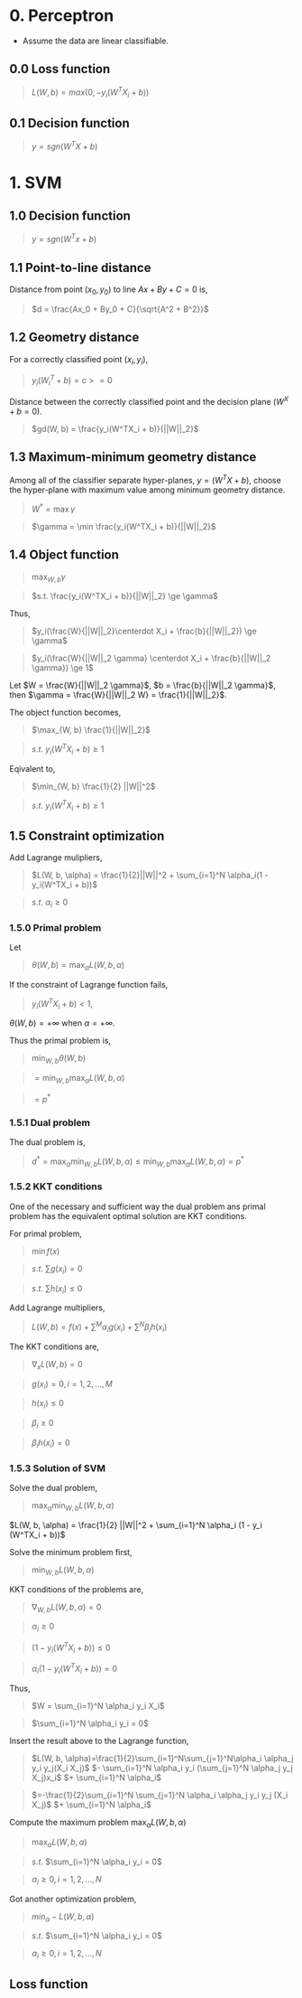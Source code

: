 # 0. Perceptron

+ Assume the data are linear classifiable.

## 0.0 Loss function

> $L(W, b)=max(0, -y_i(W^TX_i + b))$

## 0.1 Decision function

> $y=sgn(W^TX + b)$

# 1. SVM

## 1.0 Decision function

> $y=sgn(W^Tx + b)$

## 1.1 Point-to-line distance

Distance from point $(x_0, y_0)$ to line $Ax + By + C = 0$ is, 

> $d = \frac{Ax_0 + By_0 + C}{\sqrt{A^2 + B^2}}$

## 1.2 Geometry distance

For a correctly classified point $(x_i, y_i)$,

> $y_i (W^T_i + b) = c >= 0$ 

Distance between the correctly classified point and the decision plane ($W^X+b = 0$).

> $gd(W, b) = \frac{y_i(W^TX_i + b)}{||W||_2}$

## 1.3 Maximum-minimum geometry distance

Among all of the classifier separate hyper-planes, $y=(W^TX+ b)$, choose the hyper-plane with maximum value among minimum geometry distance.

> $W^* = \max \gamma$

> $\gamma = \min \frac{y_i(W^TX_i + b)}{||W||_2}$

## 1.4 Object function

> $\max_{W, b} \gamma$

> $s.t. \frac{y_i(W^TX_i + b)}{||W||_2} \ge \gamma$

Thus, 
> $y_i(\frac{W}{||W||_2}\centerdot X_i + \frac{b}{||W||_2}) \ge \gamma$

> $y_i(\frac{W}{||W||_2 \gamma} \centerdot X_i + \frac{b}{||W||_2 \gamma}) \ge 1$

Let $W = \frac{W}{||W||_2 \gamma}$, $b = \frac{b}{||W||_2 \gamma}$, then $\gamma = \frac{W}{||W||_2 W} = \frac{1}{||W||_2}$.

The object function becomes, 

> $\max_{W, b} \frac{1}{||W||_2}$

> $s.t.$  $y_i(W^TX_i + b) \ge 1$

Eqivalent to, 

> $\min_{W, b} \frac{1}{2} ||W||^2$

> $s.t.$  $y_i(W^TX_i + b) \ge 1$

## 1.5 Constraint optimization

Add Lagrange mulipliers, 

> $L(W, b, \alpha) = \frac{1}{2}||W||^2 + \sum_{i=1}^N \alpha_i(1 - y_i(W^TX_i + b))$

> $s.t.$ $\alpha_i \ge 0$

### 1.5.0 Primal problem

Let 

> $\theta(W, b) = \max_{\alpha} L(W, b, \alpha)$

If the constraint of Lagrange function fails, 

> $y_i(W^TX_i + b) < 1$, 

$\theta(W, b) = + \infty$ when $\alpha = + \infty$.

Thus the primal problem is, 

> $\min_{W, b} \theta(W, b)$

> $=\min_{W, b} \max_{\alpha} L(W, b, \alpha)$

> $=p^*$

### 1.5.1 Dual problem

The dual problem is, 

> $d^* = \max_{\alpha}\min_{W, b} L(W, b, \alpha) \le \min_{W, b}\max_{\alpha}L(W, b, \alpha) = p^*$

### 1.5.2 KKT conditions

One of the necessary and sufficient way the dual problem ans primal problem has the equivalent optimal solution are KKT conditions.

For primal problem, 

> $\min f(x)$

> $s.t.$ $\sum g(x_i) = 0$

> $s.t.$ $\sum h(x_i) \le 0$

Add Lagrange multipliers, 

> $L(W, b) = f(x) + \sum^M \alpha_i g(x_i) + \sum^N \beta_i h(x_i)$

The KKT conditions are, 

> $\nabla_{x}L(W, b) = 0$

> $g(x_i) = 0, i = 1, 2, ..., M$

> $h(x_i) \le 0$

> $\beta_i \ge 0$

> $\beta_i h(x_i) = 0$

### 1.5.3 Solution of SVM 

Solve the dual problem, 

> $\max_{\alpha} \min_{W, b} L(W, b, \alpha)$

$L(W, b, \alpha) = \frac{1}{2} ||W||^2 + \sum_{i=1}^N \alpha_i (1 - y_i (W^TX_i + b))$

Solve the minimum problem first, 

> $\min_{W, b} L(W, b, \alpha)$

KKT conditions of the problems are, 

> $\nabla_{W, b}L(W, b, \alpha) = 0$

> $\alpha_i \ge 0$

> $(1 - y_i (W^TX_i + b)) \le 0$

> $\alpha_i (1 - y_i(W^TX_i + b)) = 0$

Thus, 

> $W = \sum_{i=1}^N \alpha_i y_i X_i$

> $\sum_{i=1}^N \alpha_i y_i = 0$

Insert the result above to the Lagrange function, 

> $L(W, b, \alpha)=\frac{1}{2}\sum_{i=1}^N\sum_{j=1}^N\alpha_i \alpha_j y_i y_j(X_i X_j)$ $- \sum_{i=1}^N \alpha_i y_i (\sum_{j=1}^N \alpha_j y_j X_j)x_i$ $+ \sum_{i=1}^N \alpha_i$

> $=-\frac{1}{2}\sum_{i=1}^N \sum_{j=1}^N \alpha_i \alpha_j y_i y_j (X_i X_j)$ $+ \sum_{i=1}^N \alpha_i$

Compute the maximum problem $\max_{\alpha} L(W, b, \alpha)$

> $\max_{\alpha} L(W, b, \alpha)$

> $s.t.$ $\sum_{i=1}^N \alpha_i y_i = 0$

> $\alpha_i \ge 0, i = 1, 2, ..., N$

Got another optimization problem, 

> $min_{\alpha} - L(W, b, \alpha)$

> $s.t.$ $\sum_{i=1}^N \alpha_i y_i = 0$

> $\alpha_i \ge 0, i = 1, 2, ..., N$

## Loss function




